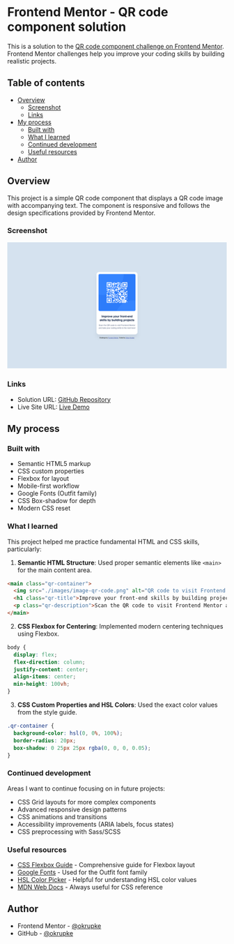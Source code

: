 # Frontend Mentor - QR code component solution

This is a solution to the [QR code component challenge on Frontend Mentor](https://www.frontendmentor.io/challenges/qr-code-component-iux_sIO_H). Frontend Mentor challenges help you improve your coding skills by building realistic projects. 

## Table of contents

- [Overview](#overview)
  - [Screenshot](#screenshot)
  - [Links](#links)
- [My process](#my-process)
  - [Built with](#built-with)
  - [What I learned](#what-i-learned)
  - [Continued development](#continued-development)
  - [Useful resources](#useful-resources)
- [Author](#author)

## Overview

This project is a simple QR code component that displays a QR code image with accompanying text. The component is responsive and follows the design specifications provided by Frontend Mentor.

### Screenshot

![QR Code Component](./images/my-screenshot.png)

### Links

- Solution URL: [GitHub Repository](https://github.com/okrupke/qr-code-component-main)
- Live Site URL: [Live Demo](https://okrupke.github.io/qr-code-component-main)

## My process

### Built with

- Semantic HTML5 markup
- CSS custom properties
- Flexbox for layout
- Mobile-first workflow
- Google Fonts (Outfit family)
- CSS Box-shadow for depth
- Modern CSS reset

### What I learned

This project helped me practice fundamental HTML and CSS skills, particularly:

1. **Semantic HTML Structure**: Used proper semantic elements like `<main>` for the main content area.

```html
<main class="qr-container">
  <img src="./images/image-qr-code.png" alt="QR code to visit Frontend Mentor website" class="qr-image">
  <h1 class="qr-title">Improve your front-end skills by building projects</h1>
  <p class="qr-description">Scan the QR code to visit Frontend Mentor and take your coding skills to the next level</p>
</main>
```

2. **CSS Flexbox for Centering**: Implemented modern centering techniques using Flexbox.

```css
body {
  display: flex;
  flex-direction: column;
  justify-content: center;
  align-items: center;
  min-height: 100vh;
}
```

3. **CSS Custom Properties and HSL Colors**: Used the exact color values from the style guide.

```css
.qr-container {
  background-color: hsl(0, 0%, 100%);
  border-radius: 20px;
  box-shadow: 0 25px 25px rgba(0, 0, 0, 0.05);
}
```

### Continued development

Areas I want to continue focusing on in future projects:

- CSS Grid layouts for more complex components
- Advanced responsive design patterns
- CSS animations and transitions
- Accessibility improvements (ARIA labels, focus states)
- CSS preprocessing with Sass/SCSS

### Useful resources

- [CSS Flexbox Guide](https://css-tricks.com/snippets/css/a-guide-to-flexbox/) - Comprehensive guide for Flexbox layout
- [Google Fonts](https://fonts.google.com/) - Used for the Outfit font family
- [HSL Color Picker](https://hslpicker.com/) - Helpful for understanding HSL color values
- [MDN Web Docs](https://developer.mozilla.org/) - Always useful for CSS reference

## Author

- Frontend Mentor - [@okrupke](https://www.frontendmentor.io/profile/okrupke)
- GitHub - [@okrupke](https://github.com/okrupke)
